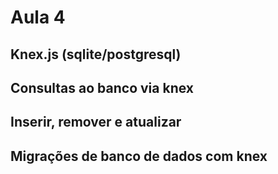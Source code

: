 # Aula 4

## Knex.js (sqlite/postgresql)

## Consultas ao banco via knex

## Inserir, remover e atualizar

## Migrações de banco de dados com knex
